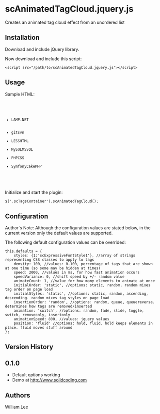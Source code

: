 # scAnimatedTagCloud.jquery.js

Creates an animated tag cloud effect from an unordered list

## Installation

Download and include jQuery library.

Now download and include this script:

    <script src="/path/to/scAnimatedTagCloud.jquery.js"></script>

## Usage

Sample HTML:
    <pre>
        <code>
        <div class="scTagsContainer scTags">
            <ul>
                <li class="scExpressiveFontStyle3"><span>LAMP</span><span class="scInitialHidden">.NET</span></li>            
                <li class="scExpressiveFontStyle2"><span>git</span><span class="scInitialHidden">svn</span></li>
                <li class="scExpressiveFontStyle1"><span>LESS</span><span class="scInitialHidden">HTML</span></li>
                <li class="scExpressiveFontStyle3"><span>MySQL</span><span class="scInitialHidden">MSSQL</span></li>
                <li class="scExpressiveFontStyle2"><span>PHP</span><span class="scInitialHidden">CSS</span></li>
                <li class="scExpressiveFontStyle3"><span>Symfony</span><span class="scInitialHidden">CakePHP</span></li>
            </ul>
        </div> 
        </code>
    </pre>

Initialize and start the plugin:

    $('.scTagsContainer').scAnimatedTagCloud();    


## Configuration

Author's Note: Although the configuration values are stated below, in the current version only the default values are supported.

The following default configuration values can be overrided:

    this.defaults = {
        styles: {1:'scExpressiveFontStyle1'}, //array of strings representing CSS classes to apply to tags
        density: 100, //values: 0-100, percentage of tags that are shown at one time (so some may be hidden at times)
        speed: 2000, //values in ms, for how fast animation occurs
        speedVariance: 0, //shift speed by +/- random value
        animateCount: 1, //value for how many elements to animate at once
        initialOrder: 'static', //options: static, random. random mixes tag order on page load
        initialStyles: 'static', //options: static, random, ascending, descending. random mixes tag styles on page load
        insertionOrder: 'random', //options: random, queue, queuereverse. determines how tags are removed/inserted
        animation: 'switch', //options: random, fade, slide, toggle, switch, removeonly, insertonly
        animationSpeed: 800, //values: jquery values
        position: 'fluid' //options: hold, fluid. hold keeps elements in place. fluid moves stuff around
    };
    
## Version History

0.1.0
-----
- Default options working
- Demo at http://www.solidcoding.com
    
## Authors

[William Lee](https://github.com/robotomeister)